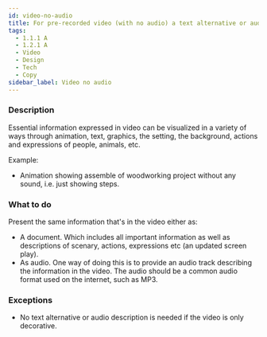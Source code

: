 ```yaml
---
id: video-no-audio
title: For pre-recorded video (with no audio) a text alternative or audio description should be provided
tags:
  - 1.1.1 A
  - 1.2.1 A
  - Video
  - Design
  - Tech
  - Copy
sidebar_label: Video no audio
---
```


### Description

Essential information expressed in video can be visualized in a variety of ways through animation, text, graphics, the setting, the background, actions and expressions of people, animals, etc.

Example:

- Animation showing assemble of woodworking project without any sound, i.e. just showing steps.

### What to do

Present the same information that's in the video either as:

- A document. Which includes all important information as well as descriptions of scenary, actions, expressions etc (an updated screen play).
- As audio. One way of doing this is to provide an audio track describing the information in the video. The audio should be a common audio format used on the internet, such as MP3.

### Exceptions

- No text alternative or audio description is needed if the video is only decorative.
